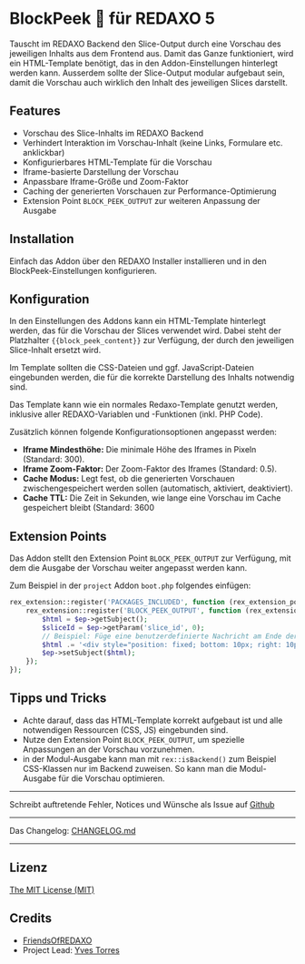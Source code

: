# BlockPeek 🥽 für REDAXO 5

Tauscht im REDAXO Backend den Slice-Output durch eine Vorschau des jeweiligen Inhalts aus dem Frontend aus.
Damit das Ganze funktioniert, wird ein HTML-Template benötigt, das in den Addon-Einstellungen hinterlegt werden kann.
Ausserdem sollte der Slice-Output modular aufgebaut sein, damit die Vorschau auch wirklich den Inhalt des jeweiligen Slices darstellt.

## Features

- Vorschau des Slice-Inhalts im REDAXO Backend
- Verhindert Interaktion im Vorschau-Inhalt (keine Links, Formulare etc. anklickbar)
- Konfigurierbares HTML-Template für die Vorschau
- Iframe-basierte Darstellung der Vorschau
- Anpassbare Iframe-Größe und Zoom-Faktor
- Caching der generierten Vorschauen zur Performance-Optimierung
- Extension Point `BLOCK_PEEK_OUTPUT` zur weiteren Anpassung der Ausgabe

## Installation

Einfach das Addon über den REDAXO Installer installieren und in den BlockPeek-Einstellungen konfigurieren.

## Konfiguration

In den Einstellungen des Addons kann ein HTML-Template hinterlegt werden, das für die Vorschau der Slices verwendet wird. Dabei steht der Platzhalter `{{block_peek_content}}` zur Verfügung, der durch den jeweiligen Slice-Inhalt ersetzt wird.

Im Template sollten die CSS-Dateien und ggf. JavaScript-Dateien eingebunden werden, die für die korrekte Darstellung des Inhalts notwendig sind.

Das Template kann wie ein normales Redaxo-Template genutzt werden, inklusive aller REDAXO-Variablen und -Funktionen (inkl. PHP Code).

Zusätzlich können folgende Konfigurationsoptionen angepasst werden:

- **Iframe Mindesthöhe:** Die minimale Höhe des Iframes in Pixeln (Standard: 300).
- **Iframe Zoom-Faktor:** Der Zoom-Faktor des Iframes (Standard: 0.5).
- **Cache Modus:** Legt fest, ob die generierten Vorschauen zwischengespeichert werden sollen (automatisch, aktiviert, deaktiviert).
- **Cache TTL:** Die Zeit in Sekunden, wie lange eine Vorschau im Cache gespeichert bleibt (Standard: 3600

## Extension Points

Das Addon stellt den Extension Point `BLOCK_PEEK_OUTPUT` zur Verfügung, mit dem die Ausgabe der Vorschau weiter angepasst werden kann.

Zum Beispiel in der `project` Addon `boot.php` folgendes einfügen:

```php
rex_extension::register('PACKAGES_INCLUDED', function (rex_extension_point $ep) {
    rex_extension::register('BLOCK_PEEK_OUTPUT', function (rex_extension_point $ep) {
        $html = $ep->getSubject();
        $sliceId = $ep->getParam('slice_id', 0);
        // Beispiel: Füge eine benutzerdefinierte Nachricht am Ende der Vorschau hinzu
        $html .= '<div style="position: fixed; bottom: 10px; right: 10px; background: rgba(0,0,0,0.5); color: white; padding: 5px; border-radius: 3px;">Slice ID: ' . $sliceId . '</div>';
        $ep->setSubject($html);
    });
});
```

## Tipps und Tricks

- Achte darauf, dass das HTML-Template korrekt aufgebaut ist und alle notwendigen Ressourcen (CSS, JS) eingebunden sind.
- Nutze den Extension Point `BLOCK_PEEK_OUTPUT`, um spezielle Anpassungen an der Vorschau vorzunehmen.
- in der Modul-Ausgabe kann man mit `rex::isBackend()` zum Beispiel CSS-Klassen nur im Backend zuweisen. So kann man die Modul-Ausgabe für die Vorschau optimieren.

---

Schreibt auftretende Fehler, Notices und Wünsche als Issue auf [Github](https://github.com/FriendsOfREDAXO/block_peek/issues)

---

Das Changelog: [CHANGELOG.md](CHANGELOG.md)

---

## Lizenz

[The MIT License (MIT)](LICENSE.md)

## Credits

- [FriendsOfREDAXO](https://github.com/FriendsOfREDAXO)
- Project Lead: [Yves Torres](https://github.com/ynamite)
